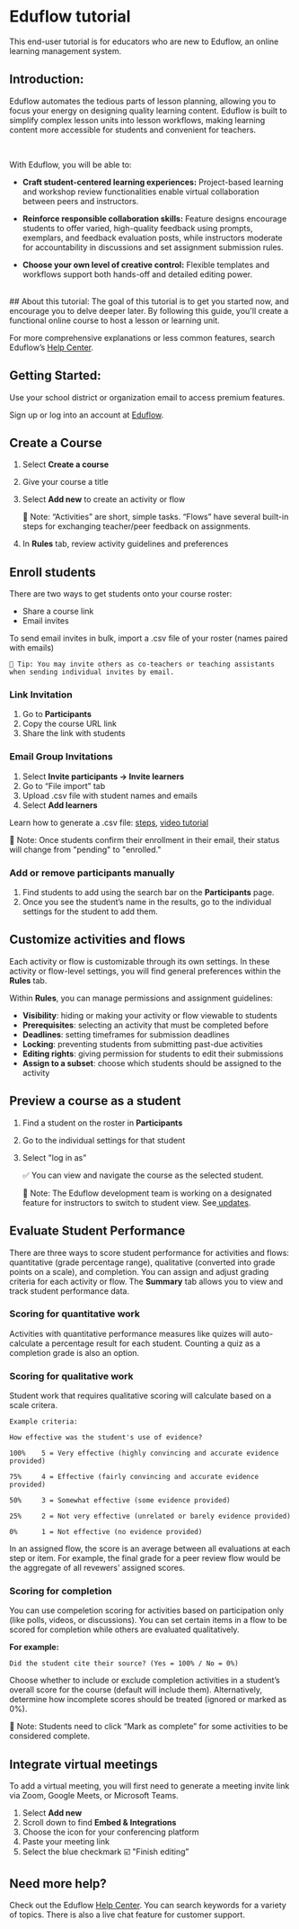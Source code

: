
# Eduflow tutorial

This end-user tutorial is for educators who are new to Eduflow, an online learning management system. 

## Introduction: 
Eduflow automates the tedious parts of lesson planning, allowing you to focus your energy on designing quality learning content. Eduflow is built to simplify complex lesson units into lesson workflows, making learning content more accessible for students and convenient for teachers.

<br>

With Eduflow, you will be able to:
<br>

- **Craft student-centered learning experiences:** Project-based learning and workshop review functionalities enable virtual collaboration between peers and instructors. 

- **Reinforce responsible collaboration skills:** Feature designs encourage students to offer varied, high-quality feedback using prompts, exemplars, and feedback evaluation posts, while instructors moderate for accountability in discussions and set assignment submission rules.

- **Choose your own level of creative control:** Flexible templates and workflows support both hands-off and detailed editing power.
<br>
## About this tutorial: 
The goal of this tutorial is to get you started now, and encourage you to delve deeper later. By following this guide, you'll create a functional online course to host a lesson or learning unit. 

For more comprehensive explanations or less common features, search Eduflow’s [Help Center](https://help.eduflow.com/en/).
<br>
## Getting Started:
Use your school district or organization email to access premium features. 

Sign up or log into an account at [Eduflow](https://www.eduflow.com/). 

## Create a Course
1. Select **Create a course**
2. Give your course a title
3. Select **Add new** to create an activity or flow

     📑 Note: “Activities” are short, simple tasks. “Flows” have several built-in steps for exchanging teacher/peer feedback on assignments. 

4. In **Rules** tab, review activity guidelines and preferences



## Enroll students




There are two ways to get students onto your course roster: 



* Share a course link
* Email invites 

To send email invites in bulk, import a .csv file of your roster (names paired with emails)

    🍏 Tip: You may invite others as co-teachers or teaching assistants when sending individual invites by email. 



### Link Invitation

1. Go to **Participants**
2. Copy the course URL link 
3. Share the link with students

### Email Group Invitations

1. Select **Invite participants → Invite learners**
2. Go to “File import” tab
3. Upload .csv file with student names and emails 
4. Select **Add learners**

Learn how to generate a .csv file: [steps](https://csvloader.com/csv-guide/how-to-create-a-csv-file), [video tutorial](https://www.google.com/search?q=how+to+generate+csv+file&rlz=1C1CHBF_enUS960US960&oq=how+to+generate+csv+&aqs=chrome.0.0i512l3j69i57j0i512l6.11399j0j7&sourceid=chrome&ie=UTF-8#fpstate=ive&vld=cid:7dcd030d,vid:_c37nEV65Os)


 📑 Note: Once students confirm their enrollment in their email, their status will change from "pending" to "enrolled."


### Add or remove participants manually

1. Find students to add using the search bar on the **Participants** page.
2. Once you see the student’s name in the results, go to the individual settings for the student to add them.


## Customize activities and flows

Each activity or flow is customizable through its own settings. In these activity or flow-level settings, you will find general preferences within the **Rules** tab.  

Within **Rules**, you can manage permissions and assignment guidelines:


* **Visibility**: hiding or making your activity or flow viewable to students
* **Prerequisites**: selecting an activity that must be completed before 
* **Deadlines**: setting timeframes for submission deadlines
* **Locking**: preventing students from submitting past-due activities
* **Editing rights**: giving permission for students to edit their submissions
* **Assign to a subset**: choose which students should be assigned to the activity 

## Preview a course as a student



1. Find a student on the roster in **Participants**
2. Go to the individual settings for that student 
3. Select "log in as” 

    ✅ You can view and navigate the course as the selected student.


 


    📑 Note: The Eduflow development team is working on a designated feature for instructors to switch to student view. See[ updates](https://eduflow.canny.io/).

## Evaluate Student Performance

There are three ways to score student performance for activities and flows: quantitative (grade percentage range), qualitative (converted into grade points on a scale), and completion. You can assign and adjust grading criteria for each activity or flow. The **Summary** tab allows you to view and track student performance data.

### Scoring for quantitative work 

Activities with quantitative performance measures like quizes will auto-calculate a percentage result for each student. Counting a quiz as a completion grade is also an option.


### 


### Scoring for qualitative work
Student work that requires qualitative scoring will calculate based on a scale critera. 


    Example criteria:
    
    How effective was the student's use of evidence?
    
    100%    5 = Very effective (highly convincing and accurate evidence provided)

    75%     4 = Effective (fairly convincing and accurate evidence provided)

    50%     3 = Somewhat effective (some evidence provided)

    25%     2 = Not very effective (unrelated or barely evidence provided)

    0%      1 = Not effective (no evidence provided)



   
In an assigned flow, the score is an average between all evaluations at each step or item. For example, the final grade for a peer review flow would be the aggregate of all revewers' assigned scores.





### Scoring for completion

You can use compeletion scoring for activities based on participation only (like polls, videos, or discussions). You can set certain items in a flow to be scored for completion while others are evaluated qualitatively.

**For example:**

    Did the student cite their source? (Yes = 100% / No = 0%) 


Choose whether to include or exclude completion activities in a student’s overall score for the course (default will include them). Alternatively, determine how incomplete scores should be treated (ignored or marked as 0%). 




  📑 Note: Students need to click “Mark as complete” for some activities to be considered complete. 




## Integrate virtual meetings

To add a virtual meeting, you will first need to generate a meeting invite link via Zoom, Google Meets, or Microsoft Teams. 



1. Select **Add new**
2. Scroll down to find **Embed & Integrations**
3. Choose the icon for your conferencing platform
4. Paste your meeting link 
5. Select the blue checkmark ☑️ "Finish editing”




## Need more help?

Check out the Eduflow [Help Center](http://help.eduflow.com/en/). You can search keywords for a variety of topics. There is also a live chat feature for customer support. 